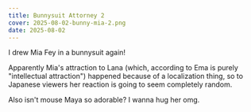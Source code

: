 ```yaml
---
title: Bunnysuit Attorney 2
cover: 2025-08-02-bunny-mia-2.png
date: 2025-08-02
---
```

I drew Mia Fey in a bunnysuit again!

Apparently Mia's attraction to Lana (which, according to Ema is purely "intellectual attraction") happened because of a localization thing, so to Japanese viewers her reaction is going to seem completely random.

Also isn't mouse Maya so adorable? I wanna hug her omg.